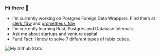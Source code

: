 ### Hi there 👋

- I'm currently working on Postgres Foreign Data Wrappers. Find them at [clerk_fdw](https://github.com/tembo-io/clerk_fdw) and [prometheus_fdw](https://github.com/tembo-io/prometheus_fdw)
- I'm currently learning Rust, Postgres and Database Internals
- Ask me about startups and venture capital
- Fund Fact: I know to solve 7 different types of rubix cubes.

![My Github Stats](https://github-readme-stats.vercel.app/api?username=jayko001)


<!--
**Jayko001/Jayko001** is a ✨ _special_ ✨ repository because its `README.md` (this file) appears on your GitHub profile.
[![](https://ossrank.com/widget/771609)](https://ossrank.com/c/771609)
Here are some ideas to get you started:

- 🔭 I’m currently working on ...
- 🌱 I’m currently learning ...
- 👯 I’m looking to collaborate on ...
- 🤔 I’m looking for help with ...
- 💬 Ask me about ...
- 📫 How to reach me: ...
- 😄 Pronouns: ...
- ⚡ Fun fact: ...
-->
